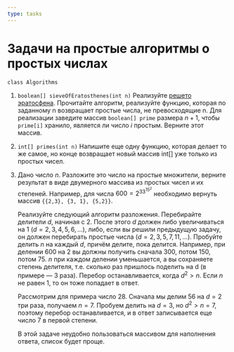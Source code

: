 ```yaml
---
type: tasks
---
```


# Задачи на простые алгоритмы о простых числах

`class Algorithms`

1. `boolean[] sieveOfEratosthenes(int n)` Реализуйте [решето эратосфена](https://ru.wikipedia.org/wiki/%D0%A0%D0%B5%D1%88%D0%B5%D1%82%D0%BE_%D0%AD%D1%80%D0%B0%D1%82%D0%BE%D1%81%D1%84%D0%B5%D0%BD%D0%B0#%D0%90%D0%BB%D0%B3%D0%BE%D1%80%D0%B8%D1%82%D0%BC). Прочитайте алгоритм, реализуйте функцию, которая по заданному n возвращает простые числа, не превосходящие n. Для реализации заведите массив `boolean[] prime` размера $n + 1$, чтобы `prime[i]` хранило, является ли число $i$ простым. Верните этот массив.
2. `int[] primes(int n)` Напишите еще одну функцию, которая делает то же самое, но конце возвращает новый массив int[] уже только из простых чисел.
3. Дано число $n$. Разложите это число на простые множители, верните результат в виде двумерного массива из простых чисел и их степеней. Например, для числа $600=2^33^15^2$ необходимо вернуть массив `{{2,3}, {3, 1}, {5,2}}`.

   Реализуйте следующий алгоритм разложения. Перебирайте делители $d$, начиная с 2. После этого $d$ должен либо увеличиваться на 1 ($d=2,3,4,5,6,\ldots$), либо, если вы решили предыдущую задачу, он должен перебирать простые числа ($d=2,3,5,7,11,\ldots$). Пробуйте делить $n$ на каждый $d$, причём делите, пока делится. Например, при делении 600 на 2 вы должны получить сначала 300, потом 150, потом 75. $n$ при каждом делении уменьшается, а вы сохраняете степень делителя, т.е. сколько раз пришлось поделить на d (в примере — 3 раза).
  Перебор останавливается, когда $d^2 > n$. Если $n$ не равен 1, то он тоже
  попадает в ответ.

   Рассмотрим для примера число 28. Сначала мы делим 56 на $d=2$ три раза, получаем $n=7$. Пробуем делить на $d=3$, но $d^2>n=7$, поэтому перебор останавливается, и в ответ записывается еще число 7 в первой степени.
 
    В этой задаче неудобно пользоваться массивом для наполнения ответа, список будет проще.

